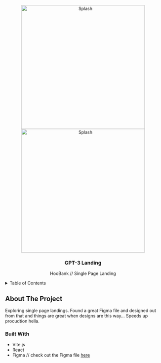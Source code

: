 <a name="readme-top"></a>
<!-- PROJECT LOGO -->
<br />
<div align="center">
    <img src="images/splash.jpg" alt="Splash" width="400" height="400">
    <img src="images/splash2.jpg" alt="Splash" width="400" height="400">
</div>
<div align="center">
<h3 align="center">GPT-3 Landing</h3>
  <p align="center">
    HooBank // Single Page Landing
    <br />
  </p>
</div>



<!-- TABLE OF CONTENTS -->
<details>
  <summary>Table of Contents</summary>
  <ol>
    <li>
      <a href="#about-the-project">About The Project</a>
      <ul>
        <li><a href="#built-with">Built With</a></li>
      </ul>
    </li>
  </ol>
</details>



<!-- ABOUT THE PROJECT -->
## About The Project
Exploring single page landings. Found a great Figma file and designed out from that and things are great when designs are this way... Speeds up procudtion hella.

### Built With
* Vite.js
* React
* Figma // check out the Figma file <a href="https://www.figma.com/file/b1I1nJ0q76mcKZ23FVbPqm/gpt3?node-id=0%3A15&t=kXZI3aqoNFeMWwdE-1">here</a> 
